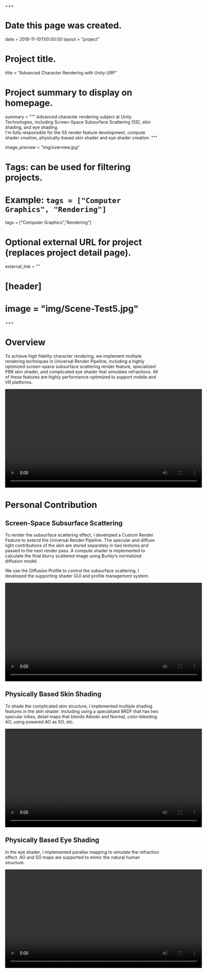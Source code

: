 +++
# Date this page was created.
date = 2018-11-10T00:00:00
layout = "project"

# Project title.
title = "Advanced Character Rendering with Unity URP"

# Project summary to display on homepage.
summary = """
 Advanced character rendering subject at Unity Technologies, including Screen-Space Subsurface Scattering (5S), skin shading, and eye shading.<br>
 I'm fully responsible for the 5S render feature development, compute shader creation, physically-based skin shader and eye shader creation.
 """
 
image_preview = "img/overview.jpg"

# Tags: can be used for filtering projects.
# Example: `tags = ["Computer Graphics", "Rendering"]`
tags = ["Computer Graphics","Rendering"]

# Optional external URL for project (replaces project detail page).
external_link = ""

# [header]
# image = "img/Scene-Test5.jpg"

+++

# Overview
To achieve high fidelity character rendering, we implement multiple rendering techniques in Universal Render Pipeline, including a highly optimized screen-space subsurface scattering render feature, specialized PBR skin shader, and complicated eye shader that simulates refractions. All of these features are highly performance-optimized to support mobile and VR platforms.

<video src="./demo1.mp4" controls="controls" width="640" height="320" autoplay="autoplay">
Your browser does not support the video tag.
</video>

# Personal Contribution
## Screen-Space Subsurface Scattering

To render the subsurface scattering effect, I developed a Custom Render Feature to extend the Universal Render Pipeline. The specular and diffuse light contributions of the skin are stored separately in two textures and passed to the next render pass. A compute shader is implemented to calculate the final blurry scattered image using Burley’s normalized diffusion model.

We use the Diffusion Profile to control the subsurface scattering. I developed the supporting shader GUI and profile management system.

<video src="./demo2.mp4" controls="controls" width="640" height="320" autoplay="autoplay">
Your browser does not support the video tag.
</video>


## Physically Based Skin Shading

To shade the complicated skin structure, I implemented multiple shading features in the skin shader. Including using a specialized BRDF that has two specular lobes, detail maps that blends Albedo and Normal, color-bleeding AO, using powered AO as SO, etc.

<video src="./demo3.mp4" controls="controls" width="640" height="320" autoplay="autoplay">
Your browser does not support the video tag.
</video>

## Physically Based Eye Shading

In the eye shader, I implemented parallax mapping to simulate the refraction effect. AO and SO maps are supported to mimic the natural human structure. 

<video src="./demo4.mp4" controls="controls" width="640" height="320" autoplay="autoplay">
Your browser does not support the video tag.
</video>

